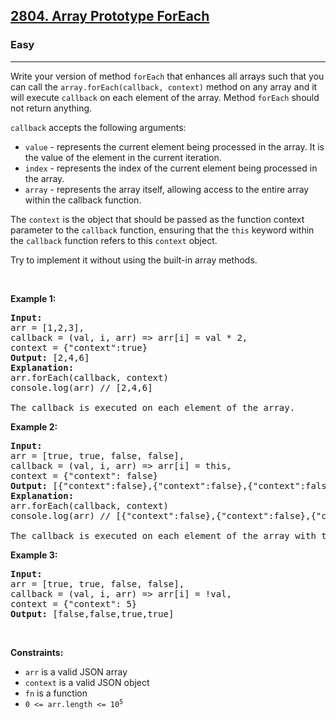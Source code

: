 <h2><a href="https://leetcode.com/problems/array-prototype-foreach/">2804. Array Prototype ForEach</a></h2><h3>Easy</h3><hr><div><p>Write your version of method&nbsp;<code>forEach</code>&nbsp;that enhances all arrays such that you can call the&nbsp;<code>array.forEach(callback, context)</code>&nbsp;method on any array and it will execute <code>callback</code> on each element of the array.&nbsp;Method&nbsp;<code>forEach</code> should not return anything.</p>

<p><code>callback</code> accepts the following arguments:</p>

<ul>
	<li><code>value</code> -&nbsp;represents the current element being processed in the array. It is the value of the element in the current iteration.</li>
	<li><code>index</code> -&nbsp;represents the index of the current element being processed in the array.</li>
	<li><code>array</code> -&nbsp;represents the array itself, allowing access to the entire array within the callback function.</li>
</ul>

<p>The <code>context</code> is the object that should be passed as the function context parameter to the <code>callback</code> function, ensuring that the <code>this</code>&nbsp;keyword within the <code>callback</code> function refers to this <code>context</code> object.</p>

<p>Try to implement it without using the built-in array methods.</p>

<p>&nbsp;</p>
<p><strong class="example">Example 1:</strong></p>

<pre><strong>Input:</strong> 
arr = [1,2,3], 
callback = (val, i, arr) =&gt; arr[i] = val * 2, 
context = {"context":true}
<strong>Output:</strong> [2,4,6]
<strong>Explanation:</strong> 
arr.forEach(callback, context)&nbsp; 
console.log(arr) // [2,4,6]

The callback is executed on each element of the array.
</pre>

<p><strong class="example">Example 2:</strong></p>

<pre><strong>Input:</strong> 
arr = [true, true, false, false], 
callback = (val, i, arr) =&gt; arr[i] = this, 
context = {"context": false}
<strong>Output:</strong> [{"context":false},{"context":false},{"context":false},{"context":false}]
<strong>Explanation:</strong> 
arr.forEach(callback, context)&nbsp;
console.log(arr) // [{"context":false},{"context":false},{"context":false},{"context":false}]

The callback is executed on each element of the array with the right context.
</pre>

<p><strong class="example">Example 3:</strong></p>

<pre><strong>Input:</strong> 
arr = [true, true, false, false], 
callback = (val, i, arr) =&gt; arr[i] = !val, 
context = {"context": 5}
<strong>Output:</strong> [false,false,true,true]
</pre>

<p>&nbsp;</p>
<p><strong>Constraints:</strong></p>

<ul>
	<li><code>arr</code> is a valid JSON array</li>
	<li><code>context</code> is a valid JSON object</li>
	<li><code>fn</code> is a function</li>
	<li><code>0 &lt;= arr.length &lt;= 10<sup>5</sup></code></li>
</ul>
</div>